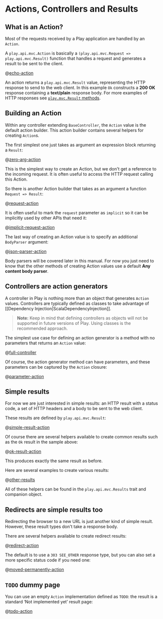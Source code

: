 <!--- Copyright (C) 2009-2017 Lightbend Inc. <https://www.lightbend.com> -->
# Actions, Controllers and Results

## What is an Action?

Most of the requests received by a Play application are handled by an `Action`.

A `play.api.mvc.Action` is basically a `(play.api.mvc.Request => play.api.mvc.Result)` function that handles a request and generates a result to be sent to the client.

@[echo-action](code/ScalaActions.scala)

An action returns a `play.api.mvc.Result` value, representing the HTTP response to send to the web client. In this example `Ok` constructs a **200 OK** response containing a **text/plain** response body. For more examples of HTTP responses see [`play.mvc.Result` methods](api/java/play/mvc/Results.html#method.summary).

## Building an Action

Within any controller extending `BaseController`, the `Action` value is the default action builder. This action builder contains several helpers for creating `Action`s.

The first simplest one just takes as argument an expression block returning a `Result`:

@[zero-arg-action](code/ScalaActions.scala)

This is the simplest way to create an Action, but we don't get a reference to the incoming request. It is often useful to access the HTTP request calling this Action.

So there is another Action builder that takes as an argument a function `Request => Result`:

@[request-action](code/ScalaActions.scala)

It is often useful to mark the `request` parameter as `implicit` so it can be implicitly used by other APIs that need it:

@[implicit-request-action](code/ScalaActions.scala)

The last way of creating an Action value is to specify an additional `BodyParser` argument:

@[json-parser-action](code/ScalaActions.scala)

Body parsers will be covered later in this manual.  For now you just need to know that the other methods of creating Action values use a default **Any content body parser**.

## Controllers are action generators

A controller in Play is nothing more than an object that generates `Action` values. Controllers are typically defined as classes to take advantage of [[Dependency Injection|ScalaDependencyInjection]].

> **Note:** Keep in mind that defining controllers as objects will not be supported in future versions of Play. Using classes is the recommended approach.

The simplest use case for defining an action generator is a method with no parameters that returns an `Action` value:

@[full-controller](code/ScalaActions.scala)

Of course, the action generator method can have parameters, and these parameters can be captured by the `Action` closure:

@[parameter-action](code/ScalaActions.scala)

## Simple results

For now we are just interested in simple results: an HTTP result with a status code, a set of HTTP headers and a body to be sent to the web client.

These results are defined by `play.api.mvc.Result`:

@[simple-result-action](code/ScalaActions.scala)

Of course there are several helpers available to create common results such as the `Ok` result in the sample above:

@[ok-result-action](code/ScalaActions.scala)

This produces exactly the same result as before.

Here are several examples to create various results:

@[other-results](code/ScalaActions.scala)

All of these helpers can be found in the `play.api.mvc.Results` trait and companion object.

## Redirects are simple results too

Redirecting the browser to a new URL is just another kind of simple result. However, these result types don't take a response body.

There are several helpers available to create redirect results:

@[redirect-action](code/ScalaActions.scala)

The default is to use a `303 SEE_OTHER` response type, but you can also set a more specific status code if you need one:

@[moved-permanently-action](code/ScalaActions.scala)

## `TODO` dummy page

You can use an empty `Action` implementation defined as `TODO`: the result is a standard ‘Not implemented yet’ result page:

@[todo-action](code/ScalaActions.scala)
